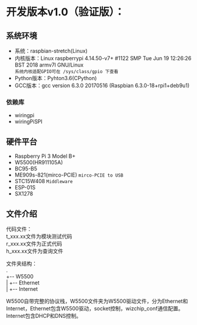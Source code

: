 # 开发版本v1.0（验证版）：

## 系统环境

- 系统：raspbian-stretch(Linux)
- 内核版本：Linux raspberrypi 4.14.50-v7+ #1122 SMP Tue Jun 19 12:26:26 BST 2018 armv7l GNU/Linux</br>`系统内核适配GPIO可在 /sys/class/gpio 下查看`
- Python版本：Pyhton3.6(CPython)
- GCC版本：gcc version 6.3.0 20170516 (Raspbian 6.3.0-18+rpi1+deb9u1)

### 依赖库

- wiringpi
- wiringPiSPI

## 硬件平台

- Raspberry Pi 3 Model B+
- W5500(HR911105A)
- BC95-B5
- ME909s-821(mirco-PCIE) `mirco-PCIE to USB`
- STC15W408 `Middleware`
- ESP-01S
- SX1278

## 文件介绍

代码文件：  
t_xxx.xx文件为模块测试代码  
r_xxx.xx文件为正式代码  
h_xxx.xx文件为查询文件

文件夹结构：  
.  
+-- W5500  
|   +-- Ethernet  
|   +-- Internet  

W5500自带完整的协议栈，W5500文件夹为W5500驱动文件，分为Ethernet和Internet，Ethernet包含W5500驱动，socket控制，wizchip_conf通信配置。Internet包含DHCP和DNS控制。